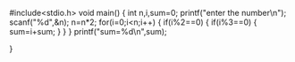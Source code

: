 #include<stdio.h>
void main()
{
          int n,i,sum=0;
          printf("enter the number\n");
          scanf("%d",&n);
          n=n*2;
          for(i=0;i<n;i++)
          {
                    if(i%2==0)
                    {
                              if(i%3==0)
                              {
                                        sum=i+sum;
                              }
                    }
          }
             printf("sum=%d\n",sum);
         
}
